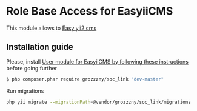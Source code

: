 Role Base Access for EasyiiCMS
==============================

This module allows to [Easy yii2 cms](http://github.com/noumo/easyii) 

## Installation guide

Please, install [User module for EasyiiCMS by following these instructions](https://github.com/grozzzny/soc_link) before going further

```bash
$ php composer.phar require grozzzny/soc_link "dev-master"
```

Run migrations
```bash
php yii migrate --migrationPath=@vendor/grozzzny/soc_link/migrations
```
